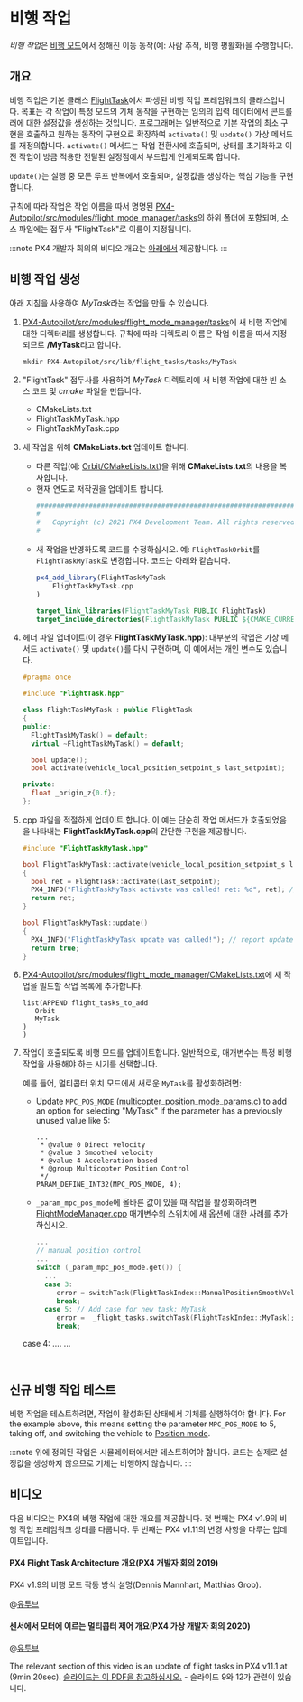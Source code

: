 # 비행 작업

*비행 작업*은 [비행 모드](../concept/flight_modes.md)에서 정해진 이동 동작(예: 사람 추적, 비행 평활화)을 수행합니다.


## 개요

비행 작업은 기본 클래스 [FlightTask](https://github.com/PX4/PX4-Autopilot/blob/master/src/modules/flight_mode_manager/tasks/FlightTask/FlightTask.hpp)에서 파생된 비행 작업 프레임워크의 클래스입니다. 목표는 각 작업이 특정 모드의 기체 동작을 구현하는 임의의 입력 데이터에서 콘트롤러에 대한 설정값을 생성하는 것입니다. 프로그래머는 일반적으로 기본 작업의 최소 구현을 호출하고 원하는 동작의 구현으로 확장하여 `activate()` 및 `update()` 가상 메서드를 재정의합니다. `activate()` 메서드는 작업 전환시에 호출되며, 상태를 초기화하고 이전 작업이 방금 적용한 전달된 설정점에서 부드럽게 인계되도록 합니다.

`update()`는 실행 중 모든 루프 반복에서 호출되며, 설정값을 생성하는 핵심 기능을 구현합니다.

규칙에 따라 작업은 작업 이름을 따서 명명된 [PX4-Autopilot/src/modules/flight_mode_manager/tasks](https://github.com/PX4/PX4-Autopilot/tree/master/src/modules/flight_mode_manager/tasks)의 하위 폴더에 포함되며, 소스 파일에는 접두사 "FlightTask"로 이름이 지정됩니다.

:::note PX4 개발자 회의의 비디오 개요는 [아래에서](#video)  제공합니다.
:::


## 비행 작업 생성

아래 지침을 사용하여 *MyTask*라는 작업을 만들 수 있습니다.

1. [PX4-Autopilot/src/modules/flight_mode_manager/tasks](https://github.com/PX4/PX4-Autopilot/tree/master/src/modules/flight_mode_manager/tasks)에 새 비행 작업에 대한 디렉터리를 생성합니다. 규칙에 따라 디렉토리 이름은 작업 이름을 따서 지정되므로 **/MyTask**라고 합니다.
   ```
   mkdir PX4-Autopilot/src/lib/flight_tasks/tasks/MyTask
   ```
2. "FlightTask" 접두사를 사용하여 *MyTask* 디렉토리에 새 비행 작업에 대한 빈 소스 코드 및 *cmake* 파일을 만듭니다.
   - CMakeLists.txt
   - FlightTaskMyTask.hpp
   - FlightTaskMyTask.cpp
3. 새 작업을 위해 **CMakeLists.txt** 업데이트 합니다.
   - 다른 작업(예: [Orbit/CMakeLists.txt](https://github.com/PX4/PX4-Autopilot/blob/master/src/modules/flight_mode_manager/tasks/Orbit/CMakeLists.txt))을 위해 **CMakeLists.txt**의 내용을 복사합니다.
   - 현재 연도로 저작권을 업데이트 합니다.
     ```cmake   
     ############################################################################
     #
     #   Copyright (c) 2021 PX4 Development Team. All rights reserved.
     #
     ```
   - 새 작업을 반영하도록 코드를 수정하십시오. 예: `FlightTaskOrbit`를 `FlightTaskMyTask`로 변경합니다. 코드는 아래와 같습니다.
     ```cmake 
     px4_add_library(FlightTaskMyTask
         FlightTaskMyTask.cpp
     )

     target_link_libraries(FlightTaskMyTask PUBLIC FlightTask)
     target_include_directories(FlightTaskMyTask PUBLIC ${CMAKE_CURRENT_SOURCE_DIR})
     ```

4. 헤더 파일 업데이트(이 경우 **FlightTaskMyTask.hpp**): 대부분의 작업은 가상 메서드 `activate()` 및 `update()`를 다시 구현하며, 이 예에서는 개인 변수도 있습니다.
   ```cpp
   #pragma once

   #include "FlightTask.hpp"

   class FlightTaskMyTask : public FlightTask
   {
   public:
     FlightTaskMyTask() = default;
     virtual ~FlightTaskMyTask() = default;

     bool update();
     bool activate(vehicle_local_position_setpoint_s last_setpoint);

   private:
     float _origin_z{0.f};
   };
   ```
4. cpp 파일을 적절하게 업데이트 합니다. 이 예는 단순히 작업 메서드가 호출되었음을 나타내는 **FlightTaskMyTask.cpp**의 간단한 구현을 제공합니다.
   ```cpp
   #include "FlightTaskMyTask.hpp"

   bool FlightTaskMyTask::activate(vehicle_local_position_setpoint_s last_setpoint)
   {
     bool ret = FlightTask::activate(last_setpoint);
     PX4_INFO("FlightTaskMyTask activate was called! ret: %d", ret); // report if activation was successful
     return ret;
   }

   bool FlightTaskMyTask::update()
   {
     PX4_INFO("FlightTaskMyTask update was called!"); // report update
     return true;
   }
   ```
5. [PX4-Autopilot/src/modules/flight_mode_manager/CMakeLists.txt](https://github.com/PX4/PX4-Autopilot/blob/master/src/modules/flight_mode_manager/CMakeLists.txt#L40)에 새 작업을 빌드할 작업 목록에 추가합니다.
   ```
   list(APPEND flight_tasks_to_add
      Orbit
      MyTask
   )
   )
   ```
6. 작업이 호출되도록 비행 모드를 업데이트합니다. 일반적으로, 매개변수는 특정 비행 작업을 사용해야 하는 시기를 선택합니다.

   예를 들어, 멀티콥터 위치 모드에서 새로운 `MyTask`를 활성화하려면:
   - Update `MPC_POS_MODE` ([multicopter_position_mode_params.c](https://github.com/PX4/PX4-Autopilot/blob/release/1.14/src/modules/mc_pos_control/multicopter_position_mode_params.c)) to add an option for selecting "MyTask" if the parameter has a previously unused value like 5:
     ```
     ...
      * @value 0 Direct velocity
      * @value 3 Smoothed velocity
      * @value 4 Acceleration based
      * @group Multicopter Position Control
      */
     PARAM_DEFINE_INT32(MPC_POS_MODE, 4);
     ```
   - `_param_mpc_pos_mode`에 올바른 값이 있을 때 작업을 활성화하려면 [FlightModeManager.cpp](https://github.com/PX4/PX4-Autopilot/blob/master/src/modules/flight_mode_manager/FlightModeManager.cpp#L266-L285) 매개변수의 스위치에 새 옵션에 대한 사례를 추가하십시오.
     ```cpp
     ...
     // manual position control
     ...
     switch (_param_mpc_pos_mode.get()) {
       ...
       case 3:
          error = switchTask(FlightTaskIndex::ManualPositionSmoothVel);
          break;
       case 5: // Add case for new task: MyTask
          error =  _flight_tasks.switchTask(FlightTaskIndex::MyTask);
          break;
    case 4:
    ....
     ...
     ```


## 신규 비행 작업 테스트

비행 작업을 테스트하려면, 작업이 활성화된 상태에서 기체를 실행하여야 합니다. For the example above, this means setting the parameter `MPC_POS_MODE` to 5, taking off, and switching the vehicle to [Position mode](../flight_modes_mc/position.md).

:::note
위에 정의된 작업은 시뮬레이터에서만 테스트하여야 합니다. 코드는 실제로 설정값을 생성하지 않으므로 기체는 비행하지 않습니다.
:::


## 비디오

다음 비디오는 PX4의 비행 작업에 대한 개요를 제공합니다. 첫 번째는 PX4 v1.9의 비행 작업 프레임워크 상태를 다룹니다. 두 번째는 PX4 v1.11의 변경 사항을 다루는 업데이트입니다.

#### PX4 Flight Task Architecture 개요(PX4 개발자 회의 2019)

PX4 v1.9의 비행 모드 작동 방식 설명(Dennis Mannhart, Matthias Grob).

@[유투브](https://youtu.be/-dkQG8YLffc) <!-- datestamp:video:youtube:20190704:PX4 Flight Task Architecture Overview — PX4 Developer Summit 2019 -->

#### 센서에서 모터에 이르는 멀티콥터 제어 개요(PX4 가상 개발자 회의 2020)

@[유투브](https://youtu.be/orvng_11ngQ?t=560) <!-- datestamp:video:youtube:20200720:Overview of multicopter control from sensors to motors — PX4 Developer Summit Virtual 2020 From 9min20sec - Section on flight tasks-->

The relevant section of this video is an update of flight tasks in PX4 v11.1 at (9min 20sec). [슬라이드는 이 PDF을 참고하십시오.](https://static.sched.com/hosted_files/px4developersummitvirtual2020/1b/PX4%20Developer%20Summit%202020%20-%20Overview%20of%20multicopter%20control%20from%20sensors%20to%20motors.pdf) - 슬라이드 9와 12가 관련이 있습니다.
